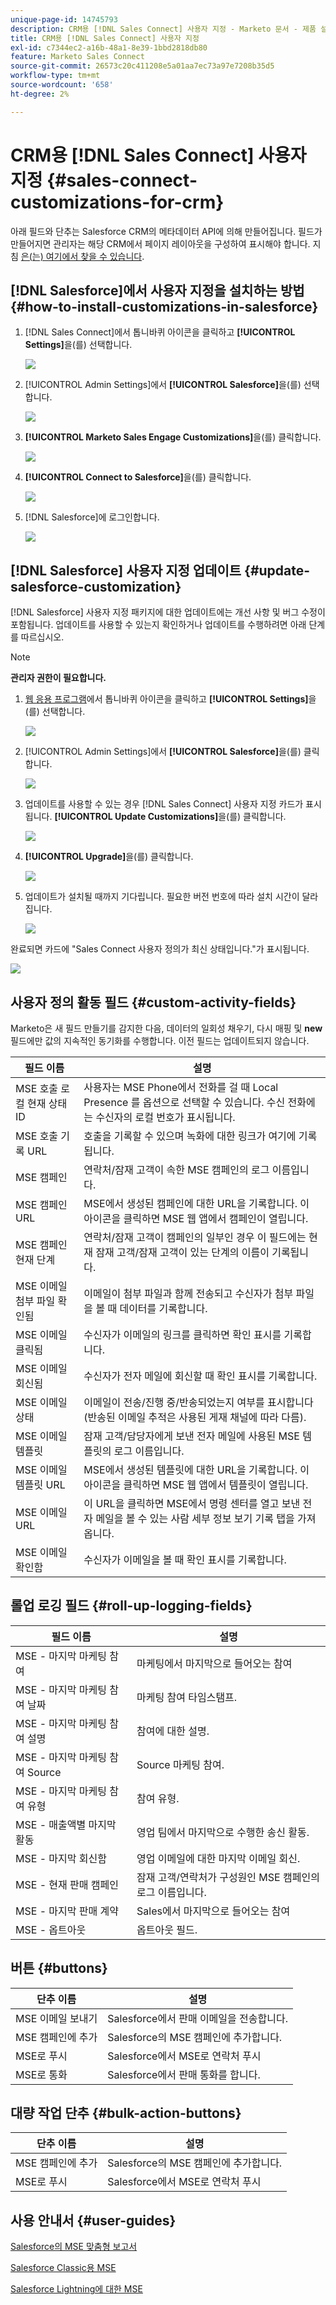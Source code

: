 ```yaml
---
unique-page-id: 14745793
description: CRM용 [!DNL Sales Connect] 사용자 지정 - Marketo 문서 - 제품 설명서
title: CRM용 [!DNL Sales Connect] 사용자 지정
exl-id: c7344ec2-a16b-48a1-8e39-1bbd2818db80
feature: Marketo Sales Connect
source-git-commit: 26573c20c411208e5a01aa7ec73a97e7208b35d5
workflow-type: tm+mt
source-wordcount: '658'
ht-degree: 2%

---
```


# CRM용 [!DNL Sales Connect] 사용자 지정 {#sales-connect-customizations-for-crm}

아래 필드와 단추는 Salesforce CRM의 메타데이터 API에 의해 만들어집니다. 필드가 만들어지면 관리자는 해당 CRM에서 페이지 레이아웃을 구성하여 표시해야 합니다. 지침 [은(는) 여기에서 찾을 수 있습니다](/help/marketo/product-docs/marketo-sales-connect/crm/salesforce-customization/assets/mse-for-sf-classic.pdf).

## [!DNL Salesforce]에서 사용자 지정을 설치하는 방법 {#how-to-install-customizations-in-salesforce}

1. [!DNL Sales Connect]에서 톱니바퀴 아이콘을 클릭하고 **[!UICONTROL Settings]**&#x200B;을(를) 선택합니다.

   ![](assets/one.png)

1. [!UICONTROL Admin Settings]에서 **[!UICONTROL Salesforce]**&#x200B;을(를) 선택합니다.

   ![](assets/two.png)

1. **[!UICONTROL Marketo Sales Engage Customizations]**&#x200B;을(를) 클릭합니다.

   ![](assets/three.png)

1. **[!UICONTROL Connect to Salesforce]**&#x200B;을(를) 클릭합니다.

   ![](assets/four.png)

1. [!DNL Salesforce]에 로그인합니다.

   ![](assets/five.png)

## [!DNL Salesforce] 사용자 지정 업데이트 {#update-salesforce-customization}

[!DNL Salesforce] 사용자 지정 패키지에 대한 업데이트에는 개선 사항 및 버그 수정이 포함됩니다. 업데이트를 사용할 수 있는지 확인하거나 업데이트를 수행하려면 아래 단계를 따르십시오.

>[!NOTE]
>
>**관리자 권한이 필요합니다.**

1. [웹 응용 프로그램](https://www.toutapp.com)에서 톱니바퀴 아이콘을 클릭하고 **[!UICONTROL Settings]**&#x200B;을(를) 선택합니다.

   ![](assets/sales-connect-customizations-for-crm-6.png)

1. [!UICONTROL Admin Settings]에서 **[!UICONTROL Salesforce]**&#x200B;을(를) 클릭합니다.

   ![](assets/sales-connect-customizations-for-crm-7.png)

1. 업데이트를 사용할 수 있는 경우 [!DNL Sales Connect] 사용자 지정 카드가 표시됩니다. **[!UICONTROL Update Customizations]**&#x200B;을(를) 클릭합니다.

   ![](assets/sales-connect-customizations-for-crm-8.png)

1. **[!UICONTROL Upgrade]**&#x200B;을(를) 클릭합니다.

   ![](assets/sales-connect-customizations-for-crm-9.png)

1. 업데이트가 설치될 때까지 기다립니다. 필요한 버전 번호에 따라 설치 시간이 달라집니다.

   ![](assets/sales-connect-customizations-for-crm-10.png)

완료되면 카드에 &quot;Sales Connect 사용자 정의가 최신 상태입니다.&quot;가 표시됩니다.

![](assets/sales-connect-customizations-for-crm-11.png)

## 사용자 정의 활동 필드 {#custom-activity-fields}

Marketo은 새 필드 만들기를 감지한 다음, 데이터의 일회성 채우기, 다시 매핑 및 **new** 필드에만 값의 지속적인 동기화를 수행합니다. 이전 필드는 업데이트되지 않습니다.

<table><thead>
  <tr>
    <th>필드 이름</th>
    <th>설명</th>
  </tr></thead>
<tbody>
  <tr>
    <td>MSE 호출 로컬 현재 상태 ID</td>
    <td>사용자는 MSE Phone에서 전화를 걸 때 Local Presence 를 옵션으로 선택할 수 있습니다. 수신 전화에는 수신자의 로컬 번호가 표시됩니다.</td>
  </tr>
  <tr>
    <td>MSE 호출 기록 URL</td>
    <td>호출을 기록할 수 있으며 녹화에 대한 링크가 여기에 기록됩니다.</td>
  </tr>
  <tr>
    <td>MSE 캠페인</td>
    <td>연락처/잠재 고객이 속한 MSE 캠페인의 로그 이름입니다.</td>
  </tr>
  <tr>
    <td>MSE 캠페인 URL</td>
    <td>MSE에서 생성된 캠페인에 대한 URL을 기록합니다. 이 아이콘을 클릭하면 MSE 웹 앱에서 캠페인이 열립니다.</td>
  </tr>
  <tr>
    <td>MSE 캠페인 현재 단계</td>
    <td>연락처/잠재 고객이 캠페인의 일부인 경우 이 필드에는 현재 잠재 고객/잠재 고객이 있는 단계의 이름이 기록됩니다.</td>
  </tr>
  <tr>
    <td>MSE 이메일 첨부 파일 확인됨</td>
    <td>이메일이 첨부 파일과 함께 전송되고 수신자가 첨부 파일을 볼 때 데이터를 기록합니다.</td>
  </tr>
  <tr>
    <td>MSE 이메일 클릭됨</td>
    <td>수신자가 이메일의 링크를 클릭하면 확인 표시를 기록합니다.</td>
  </tr>
  <tr>
    <td>MSE 이메일 회신됨</td>
    <td>수신자가 전자 메일에 회신할 때 확인 표시를 기록합니다.</td>
  </tr>
  <tr>
    <td>MSE 이메일 상태</td>
    <td>이메일이 전송/진행 중/반송되었는지 여부를 표시합니다(반송된 이메일 추적은 사용된 게재 채널에 따라 다름).</td>
  </tr>
  <tr>
    <td>MSE 이메일 템플릿</td>
    <td>잠재 고객/담당자에게 보낸 전자 메일에 사용된 MSE 템플릿의 로그 이름입니다.</td>
  </tr>
  <tr>
    <td>MSE 이메일 템플릿 URL</td>
    <td>MSE에서 생성된 템플릿에 대한 URL을 기록합니다. 이 아이콘을 클릭하면 MSE 웹 앱에서 템플릿이 열립니다.</td>
  </tr>
  <tr>
    <td>MSE 이메일 URL</td>
    <td>이 URL을 클릭하면 MSE에서 명령 센터를 열고 보낸 전자 메일을 볼 수 있는 사람 세부 정보 보기 기록 탭을 가져옵니다.</td>
  </tr>
  <tr>
    <td>MSE 이메일 확인함</td>
    <td>수신자가 이메일을 볼 때 확인 표시를 기록합니다.</td>
  </tr>
</tbody></table>

## 롤업 로깅 필드 {#roll-up-logging-fields}

<table><thead>
  <tr>
    <th>필드 이름</th>
    <th>설명</th>
  </tr></thead>
<tbody>
  <tr>
    <td>MSE - 마지막 마케팅 참여</td>
    <td>마케팅에서 마지막으로 들어오는 참여</td>
  </tr>
  <tr>
    <td>MSE - 마지막 마케팅 참여 날짜</td>
    <td>마케팅 참여 타임스탬프.</td>
  </tr>
  <tr>
    <td>MSE - 마지막 마케팅 참여 설명</td>
    <td>참여에 대한 설명.</td>
  </tr>
  <tr>
    <td>MSE - 마지막 마케팅 참여 Source</td>
    <td>Source 마케팅 참여.</td>
  </tr>
  <tr>
    <td>MSE - 마지막 마케팅 참여 유형</td>
    <td>참여 유형.</td>
  </tr>
  <tr>
    <td>MSE - 매출액별 마지막 활동</td>
    <td>영업 팀에서 마지막으로 수행한 송신 활동.</td>
  </tr>
  <tr>
    <td>MSE - 마지막 회신함</td>
    <td>영업 이메일에 대한 마지막 이메일 회신.</td>
  </tr>
  <tr>
    <td>MSE - 현재 판매 캠페인</td>
    <td>잠재 고객/연락처가 구성원인 MSE 캠페인의 로그 이름입니다.</td>
  </tr>
  <tr>
    <td>MSE - 마지막 판매 계약</td>
    <td>Sales에서 마지막으로 들어오는 참여</td>
  </tr>
  <tr>
    <td>MSE - 옵트아웃</td>
    <td>옵트아웃 필드.</td>
  </tr>
</tbody></table>

## 버튼 {#buttons}

<table><thead>
  <tr>
    <th>단추 이름</th>
    <th>설명</th>
  </tr></thead>
<tbody>
  <tr>
    <td>MSE 이메일 보내기</td>
    <td>Salesforce에서 판매 이메일을 전송합니다.</td>
  </tr>
  <tr>
    <td>MSE 캠페인에 추가</td>
    <td>Salesforce의 MSE 캠페인에 추가합니다.</td>
  </tr>
  <tr>
    <td>MSE로 푸시</td>
    <td>Salesforce에서 MSE로 연락처 푸시</td>
  </tr>
  <tr>
    <td>MSE로 통화</td>
    <td>Salesforce에서 판매 통화를 합니다.</td>
  </tr>
</tbody>
</table>

## 대량 작업 단추 {#bulk-action-buttons}

<table><thead>
  <tr>
    <th>단추 이름</th>
    <th>설명</th>
  </tr></thead>
<tbody>
  <tr>
    <td>MSE 캠페인에 추가</td>
    <td>Salesforce의 MSE 캠페인에 추가합니다.</td>
  </tr>
  <tr>
    <td>MSE로 푸시</td>
    <td>Salesforce에서 MSE로 연락처 푸시</td>
  </tr>
</tbody>
</table>

## 사용 안내서 {#user-guides}

[Salesforce의 MSE 맞춤형 보고서](/help/marketo/product-docs/marketo-sales-connect/crm/salesforce-customization/assets/reports-and-dashboards.pdf)

[Salesforce Classic용 MSE](/help/marketo/product-docs/marketo-sales-connect/crm/salesforce-customization/assets/mse-for-sf-classic.pdf)

[Salesforce Lightning에 대한 MSE](/help/marketo/product-docs/marketo-sales-connect/crm/salesforce-customization/assets/sfdc-guide-lightning.pdf)

